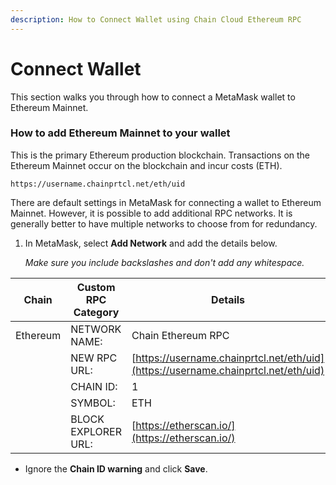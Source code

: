 ```yaml
---
description: How to Connect Wallet using Chain Cloud Ethereum RPC
---
```


# Connect Wallet

This section walks you through how to connect a MetaMask wallet to Ethereum Mainnet.

### How to add Ethereum Mainnet to your wallet[​](https://docs.chain.com/docs/cloud/supported-chains/ethereum/connect-wallet/#how-to-add-ethereum-mainnet-to-your-wallet) <input type="hidden" id="how-to-add-ethereum-mainnet-to-your-wallet" />

This is the primary Ethereum production blockchain. Transactions on the Ethereum Mainnet occur on the blockchain and incur costs (ETH).

```
https://username.chainprtcl.net/eth/uid
```

There are default settings in MetaMask for connecting a wallet to Ethereum Mainnet. However, it is possible to add additional RPC networks. It is generally better to have multiple networks to choose from for redundancy.

1.  In MetaMask, select **Add Network** and add the details below.

    _Make sure you include backslashes and don't add any whitespace._

| **Chain** | **Custom RPC Category** | **Details**                                                                       |
| --------- | ----------------------- | --------------------------------------------------------------------------------- |
| Ethereum  | NETWORK NAME:           | Chain Ethereum RPC                                                                |
|           | NEW RPC URL:            | [https://username.chainprtcl.net/eth/uid](https://username.chainprtcl.net/eth/uid) |
|           | CHAIN ID:               | 1                                                                                 |
|           | SYMBOL:                 | ETH                                                                               |
|           | BLOCK EXPLORER URL:     | [https://etherscan.io/](https://etherscan.io/)                                    |

* Ignore the **Chain ID warning** and click **Save**.